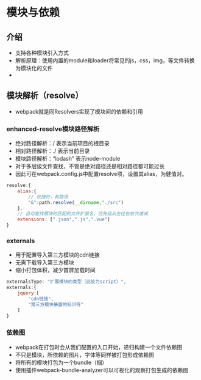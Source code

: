 # 模块与依赖

## 介绍

- 支持各种模块引入方式
- 解析原理：使用内置的module和loader将常见的js，css，img，等文件转换为模块化的文件
- 

## 模块解析（resolve）

- webpack就是同Resolvers实现了模块间的依赖和引用

### enhanced-resolve模块路径解析

- 绝对路径解析：/  表示当前项目的根目录
- 相对路径解析：./ 表示当前目录
- 模块路径解析：“lodash” 表示node-module
- 对于多层级文件查找，不管是绝对路径还是相对路径都可能过长
- 因此可在webpack.config.js中配置resolve项，设置其alias，为健值对。
```js
resolve:{
    alias:{
        // 快捷符，和路径
        "&":path.resolve(__dirname,"./src")
    },
    // 自动查找模块时匹配的文件扩展名，优先级从左往右依次递减
    extensions: [".json",".js",".vue"]
}
```

### externals

- 用于配置导入第三方模块的cdn链接
- 无需下载导入第三方模块
- 缩小打包体积，减少首屏加载时间
```js
externalsType: "扩展模块的类型（此处为script）",
externals:{
    jquery:[
        "cdn链接",
        "第三方模块暴露的标识符"
    ]
}
```

### 依赖图

- webpack在打包时会从我们配置的入口开始，递归构建一个文件依赖图
- 不只是模块，所依赖的图片，字体等同样被打包形成依赖图
- 将所有的模块打包为一个bundle（捆）
- 使用插件webpack-bundle-analyzer可以可视化的观察打包生成的依赖图

